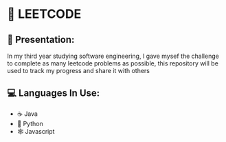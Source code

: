 # 🥇 LEETCODE
## 📖 Presentation:
In my third year studying software engineering, I gave mysef the challenge to complete as many leetcode problems as possible, this repository will be used to track my progress and share it with others

## 💻 Languages In Use:
- ☕ Java
- 🐍 Python
- 🕸️ Javascript
